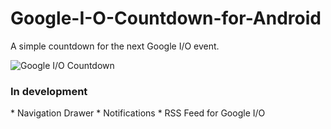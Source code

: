Google-I-O-Countdown-for-Android
================================

A simple countdown for the next Google I/O event.

<img src="http://i.imgur.com/dCfj9NN.png" alt="Google I/O Countdown">

<h3>In development</h3>
* Navigation Drawer
* Notifications
* RSS Feed for Google I/O

